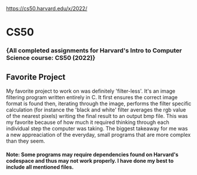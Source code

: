 https://cs50.harvard.edu/x/2022/

# CS50

### {All completed assignments for Harvard's Intro to Computer Science course: CS50 (2022)}

## Favorite Project

My favorite project to work on was definitely 'filter-less'. It's an image filtering program written entirely in C. It first ensures the correct image format is found then, iterating through the image, performs the filter specific calculation (for instance the 'black and white' filter averages the rgb value of the nearest pixels) writing the final result to an output bmp file. This was my favorite because of how much it required thinking through each individual step the computer was taking. The biggest takeaway for me was a new appreaciation of the everyday, small programs that are more complex than they seem.



#### Note: Some programs may require dependencies found on Harvard's codespace and thus may not work properly. I have done my best to include all mentioned files.
